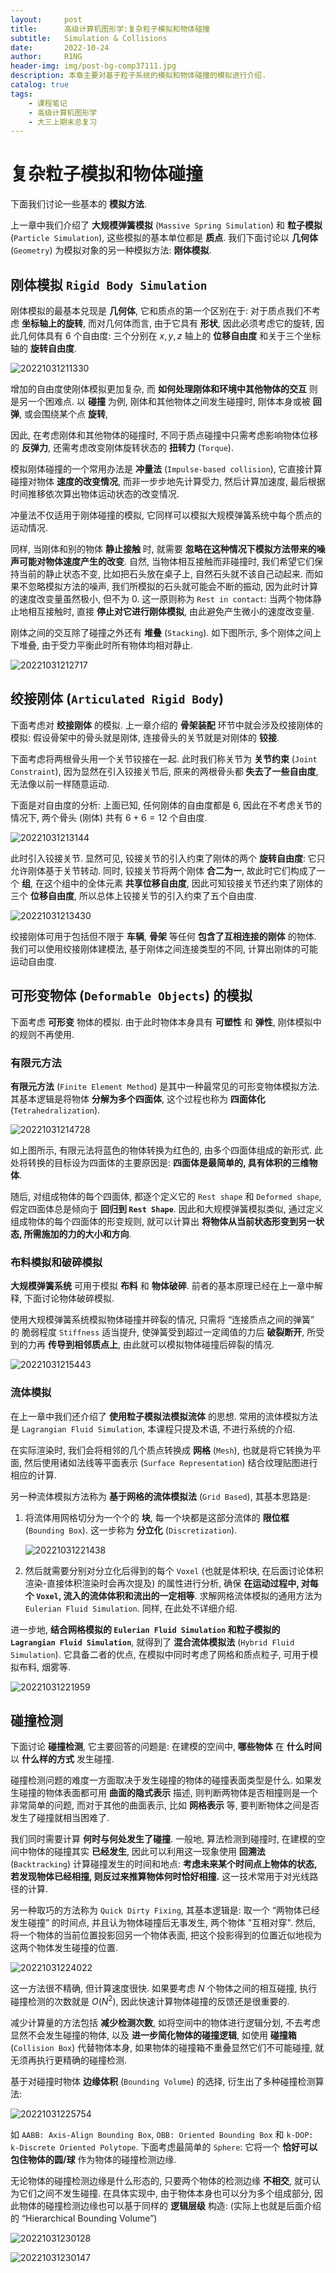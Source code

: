 ```yaml
---
layout:     post
title:      高级计算机图形学:复杂粒子模拟和物体碰撞
subtitle:   Simulation & Collisions
date:       2022-10-24
author:     R1NG
header-img: img/post-bg-comp37111.jpg
description: 本章主要对基于粒子系统的模拟和物体碰撞的模拟进行介绍.
catalog: true
tags:
    - 课程笔记
    - 高级计算机图形学
    - 大三上期末总复习
---
```


# 复杂粒子模拟和物体碰撞

下面我们讨论一些基本的 **模拟方法**. 

上一章中我们介绍了 **大规模弹簧模拟** (`Massive Spring Simulation`) 和 **粒子模拟** (`Particle Simulation`), 这些模拟的基本单位都是 **质点**. 我们下面讨论以 **几何体** (`Geometry`) 为模拟对象的另一种模拟方法: **刚体模拟**.

## 刚体模拟 `Rigid Body Simulation`

刚体模拟的最基本兑现是 **几何体**, 它和质点的第一个区别在于: 对于质点我们不考虑 **坐标轴上的旋转**, 而对几何体而言, 由于它具有 **形状**, 因此必须考虑它的旋转, 因此几何体具有 $6$ 个自由度: 三个分别在 $x, y, z$ 轴上的 **位移自由度** 和关于三个坐标轴的 **旋转自由度**.

![20221031211330](https://cdn.jsdelivr.net/gh/KirisameR/KirisameR.github.io/img/blogpost_images/20221031211330.png)

增加的自由度使刚体模拟更加复杂, 而 **如何处理刚体和环境中其他物体的交互** 则是另一个困难点. 以 **碰撞** 为例, 刚体和其他物体之间发生碰撞时, 刚体本身或被 **回弹**, 或会围绕某个点 **旋转**, 

因此, 在考虑刚体和其他物体的碰撞时, 不同于质点碰撞中只需考虑影响物体位移的 **反弹力**, 还需考虑改变刚体旋转状态的 **扭转力** (`Torque`).

模拟刚体碰撞的一个常用办法是 **冲量法** (`Impulse-based collision`), 它直接计算碰撞对物体 **速度的改变情况**, 而非一步步地先计算受力, 然后计算加速度, 最后根据时间推移依次算出物体运动状态的改变情况. 

冲量法不仅适用于刚体碰撞的模拟, 它同样可以模拟大规模弹簧系统中每个质点的运动情况.

同样, 当刚体和别的物体 **静止接触** 时, 就需要 **忽略在这种情况下模拟方法带来的噪声可能对物体速度产生的改变**. 自然, 当物体相互接触而非碰撞时, 我们希望它们保持当前的静止状态不变, 比如把石头放在桌子上, 自然石头就不该自己动起来. 而如果不忽略模拟方法的噪声, 我们所模拟的石头就可能会不断的振动, 因为此时计算的速度改变量虽然极小, 但不为 $0$. 这一原则称为 `Rest in contact`: 当两个物体静止地相互接触时, 直接 **停止对它进行刚体模拟**, 由此避免产生微小的速度改变量.

刚体之间的交互除了碰撞之外还有 **堆叠** (`Stacking`). 如下图所示, 多个刚体之间上下堆叠, 由于受力平衡此时所有物体均相对静止. 

![20221031212717](https://cdn.jsdelivr.net/gh/KirisameR/KirisameR.github.io/img/blogpost_images/20221031212717.png)

## 绞接刚体 (`Articulated Rigid Body`)

下面考虑对 **绞接刚体** 的模拟. 上一章介绍的 **骨架装配** 环节中就会涉及绞接刚体的模拟: 假设骨架中的骨头就是刚体, 连接骨头的关节就是对刚体的 **铰接**.

下面考虑将两根骨头用一个关节铰接在一起. 此时我们称关节为 **关节约束** (`Joint Constraint`), 因为显然在引入铰接关节后, 原来的两根骨头都 **失去了一些自由度**, 无法像以前一样随意运动. 

下面是对自由度的分析: 上面已知, 任何刚体的自由度都是 $6$, 因此在不考虑关节的情况下, 两个骨头 (刚体) 共有 $6 + 6 = 12$ 个自由度.

![20221031213144](https://cdn.jsdelivr.net/gh/KirisameR/KirisameR.github.io/img/blogpost_images/20221031213144.png)

此时引入铰接关节. 显然可见, 铰接关节的引入约束了刚体的两个 **旋转自由度**: 它只允许刚体基于关节转动. 
同时, 铰接关节将两个刚体 **合二为一**, 故此时它们构成了一个 **组**, 在这个组中的全体元素 **共享位移自由度**, 因此可知铰接关节还约束了刚体的三个 **位移自由度**, 所以总体上铰接关节的引入约束了五个自由度.

![20221031213430](https://cdn.jsdelivr.net/gh/KirisameR/KirisameR.github.io/img/blogpost_images/20221031213430.png)

绞接刚体可用于包括但不限于 **车辆**, **骨架** 等任何 **包含了互相连接的刚体** 的物体. 我们可以使用绞接刚体建模法, 基于刚体之间连接类型的不同, 计算出刚体的可能运动自由度. 

## 可形变物体 (`Deformable Objects`) 的模拟

下面考虑 **可形变** 物体的模拟. 由于此时物体本身具有 **可塑性** 和 **弹性**, 刚体模拟中的规则不再使用.

### 有限元方法

**有限元方法** (`Finite Element Method`) 是其中一种最常见的可形变物体模拟方法. 其基本逻辑是将物体 **分解为多个四面体**, 这个过程也称为 **四面体化** (`Tetrahedralization`). 

![20221031214728](https://cdn.jsdelivr.net/gh/KirisameR/KirisameR.github.io/img/blogpost_images/20221031214728.png)

如上图所示, 有限元法将蓝色的物体转换为红色的, 由多个四面体组成的新形式. 此处将转换的目标设为四面体的主要原因是: **四面体是最简单的, 具有体积的三维物体**.

随后, 对组成物体的每个四面体, 都逐个定义它的 `Rest shape` 和 `Deformed shape`, 假定四面体总是倾向于 **回归到 `Rest Shape`**. 因此和大规模弹簧模拟类似, 通过定义组成物体的每个四面体的形变规则, 就可以计算出 **将物体从当前状态形变到另一状态, 所需施加的力的大小和方向**.

### 布料模拟和破碎模拟

**大规模弹簧系统** 可用于模拟 **布料** 和 **物体破碎**. 前者的基本原理已经在上一章中解释, 下面讨论物体破碎模拟. 

使用大规模弹簧系统模拟物体碰撞并碎裂的情况, 只需将 “连接质点之间的弹簧” 的 脆弱程度 `Stiffness` 适当提升, 使弹簧受到超过一定阈值的力后 **破裂断开**, 所受到的力再 **传导到相邻质点上**, 由此就可以模拟物体碰撞后碎裂的情况. 

![20221031215443](https://cdn.jsdelivr.net/gh/KirisameR/KirisameR.github.io/img/blogpost_images/20221031215443.png)

### 流体模拟

在上一章中我们还介绍了 **使用粒子模拟法模拟流体** 的思想. 常用的流体模拟方法是 `Lagrangian Fluid Simulation`, 本课程只提及术语, 不进行系统的介绍. 

在实际渲染时, 我们会将相邻的几个质点转换成 **网格** (`Mesh`), 也就是将它转换为平面, 然后使用诸如法线等平面表示 (`Surface Representation`) 结合纹理贴图进行相应的计算. 

另一种流体模拟方法称为 **基于网格的流体模拟法** (`Grid Based`), 其基本思路是:

1. 将流体用网格切分为一个个的 **块**, 每一个块都是这部分流体的 **限位框** (`Bounding Box`). 这一步称为 **分立化** (`Discretization`).

    ![20221031221438](https://cdn.jsdelivr.net/gh/KirisameR/KirisameR.github.io/img/blogpost_images/20221031221438.png)

2. 然后就需要分别对分立化后得到的每个 `Voxel` (也就是体积块, 在后面讨论体积渲染-直接体积渲染时会再次提及) 的属性进行分析, 确保 **在运动过程中, 对每个 `Voxel`, 流入的流体体积和流出的一定相等**. 求解网格流体模拟的通用方法为 `Eulerian Fluid Simulation`. 同样, 在此处不详细介绍. 


进一步地, **结合网格模拟的 `Eulerian Fluid Simulation` 和粒子模拟的 `Lagrangian Fluid Simulation`**, 就得到了 **混合流体模拟法** (`Hybrid Fluid Simulation`). 它具备二者的优点, 在模拟中同时考虑了网格和质点粒子, 可用于模拟布料, 烟雾等.

![20221031221959](https://cdn.jsdelivr.net/gh/KirisameR/KirisameR.github.io/img/blogpost_images/20221031221959.png)

## 碰撞检测

下面讨论 **碰撞检测**, 它主要回答的问题是: 在建模的空间中, **哪些物体** 在 **什么时间** 以 **什么样的方式** 发生碰撞. 

碰撞检测问题的难度一方面取决于发生碰撞的物体的碰撞表面类型是什么. 如果发生碰撞的物体表面都可用 **曲面的隐式表示** 描述, 则判断两物体是否相撞则是一个非常简单的问题, 而对于其他的曲面表示, 比如 **网格表示** 等, 要判断物体之间是否发生了碰撞就相当困难了. 

我们同时需要计算 **何时与何处发生了碰撞**. 一般地, 算法检测到碰撞时, 在建模的空间中物体的碰撞其实 **已经发生**, 因此可以利用这一现象使用 **回溯法** (`Backtracking`) 计算碰撞发生的时间和地点: **考虑未来某个时间点上物体的状态, 若发现物体已经相撞, 则反过来推算物体何时恰好相撞.** 这一技术常用于对光线路径的计算.

另一种取巧的方法称为 `Quick Dirty Fixing`, 其基本逻辑是: 取一个 “两物体已经发生碰撞” 的时间点, 并且认为物体碰撞后无事发生, 两个物体 "互相对穿". 然后, 将一个物体的当前位置投影回另一个物体表面, 把这个投影得到的位置近似地视为这两个物体发生碰撞的位置. 

![20221031224022](https://cdn.jsdelivr.net/gh/KirisameR/KirisameR.github.io/img/blogpost_images/20221031224022.png) 

这一方法很不精确, 但计算速度很快. 如果要考虑 $N$ 个物体之间的相互碰撞, 执行碰撞检测的次数就是 $O(N^ 2)$, 因此快速计算物体碰撞的反馈还是很重要的. 

减少计算量的方法包括 **减少检测次数**, 如将空间中的物体进行逻辑分划, 不去考虑显然不会发生碰撞的物体, 以及 **进一步简化物体的碰撞逻辑**, 如使用 **碰撞箱** (`Collision Box`) 代替物体本身, 如果物体的碰撞箱不重叠显然它们不可能碰撞, 就无须再执行更精确的碰撞检测.

基于对碰撞时物体 **边缘体积** (`Bounding Volume`) 的选择, 衍生出了多种碰撞检测算法:

![20221031225754](https://cdn.jsdelivr.net/gh/KirisameR/KirisameR.github.io/img/blogpost_images/20221031225754.png)

如 `AABB: Axis-Align Bounding Box`, `OBB: Oriented Bounding Box` 和 `k-DOP: k-Discrete Oriented Polytope`. 下面考虑最简单的 `Sphere`: 它将一个 **恰好可以包住物体的圆/球** 作为物体的碰撞检测边缘. 

无论物体的碰撞检测边缘是什么形态的, 只要两个物体的检测边缘 **不相交**, 就可认为它们之间不发生碰撞. 在具体实现中, 由于物体本身也可以分为多个组成部分, 因此物体的碰撞检测边缘也可以基于同样的 **逻辑层级** 构造: (实际上也就是后面介绍的 “Hierarchical Bounding Volume”)

![20221031230128](https://cdn.jsdelivr.net/gh/KirisameR/KirisameR.github.io/img/blogpost_images/20221031230128.png)

![20221031230147](https://cdn.jsdelivr.net/gh/KirisameR/KirisameR.github.io/img/blogpost_images/20221031230147.png)